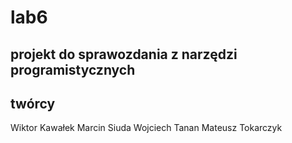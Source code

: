 # lab6
## projekt do sprawozdania z narzędzi programistycznych
## twórcy
Wiktor Kawałek
Marcin Siuda
Wojciech Tanan
Mateusz Tokarczyk


